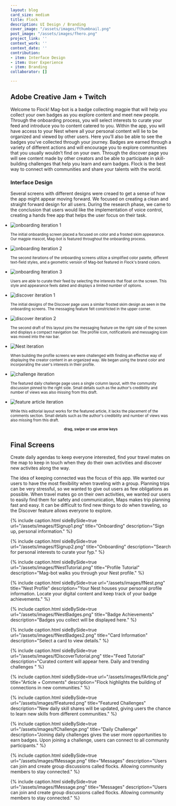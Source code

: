 ```yaml
---
layout: blog
card_size: medium
title: Flock
description: UI Design / Branding
cover_image: "/assets/images/fthumbnail.png"
post_image: "/assets/images/fhero.png"
project_link: ''
context_work: ''
context_date: ''
contribution:
- item: Interface Design
- item: User Experience
- item: Branding
collaborator: []

---
```

## Adobe Creative Jam + Twitch

Welcome to Flock! Mag-bot is a badge collecting magpie that will help you collect your own badges as you explore content and meet new people. Through the onboarding process, you will select interests to curate your feed and introduce you to content catered to you. Within the app, you will have access to your Nest where all your personal content will lie to be organized and viewed by other users. Here you’ll also be able to see the badges you’ve collected through your journey. Badges are earned through a variety of different actions and will encourage you to explore communities that you usually wouldn’t find on your own. Through the discover page you will see content made by other creators and be able to participate in skill-building challenges that help you learn and earn badges. Flock is the best way to connect with communities and share your talents with the world.

### Interface Design

Several screens with different designs were creaed to get a sense of how the app might appear moving forward. We focused on creating a clean and straight forward design for all users. During the research phase, we came to the conclusion that users would like the implementation of voice control, creating a hands free app that helps the user focus on their task.

<style>

.glide ul {

max-width: initial;

}

.glide img {

pointer-events: none;

}

.glide__slides {

padding-left: 0;

}

.glide .glide__slide {

opacity: 1; transform: scale(1);

}

</style>

<div class="glide mt4">

<div class="glide__track" data-glide-el="track">

<ul class="glide__slides">

<li class="glide__slide" style="text-align: left;"> <img src="/assets/images/draft1.png" alt="onboarding iteration 1">

<small>The initial onboarding screen placed a focused on color and a frosted skim appearance. Our magpie mascot, Mag-bot is featured throughout the onboarding process.</small>

</li>

<li class="glide__slide" style="text-align: left;"> <img src="/assets/images/draft2.png" alt="onboarding iteration 2">

<small>The second iterations of the onboarding screens utilize a simplified color palette, different text-field styles, and a geometric version of Mag-bot featured in Flock's brand colors.</small>

</li>

<li class="glide__slide" style="text-align: left;"> <img src="/assets/images/draft3.png" alt="onboarding iteration 3">

<small>Users are able to curate their feed by selecting the interests that float on the screen. This style and appearance feels dated and displays a limited number of options.</small>

</li>

<li class="glide__slide" style="text-align: left;"> <img src="/assets/images/draft4.png" alt="discover iteration 1">

<small>The initial designs of the Discover page uses a similar frosted skim design as seen in the onboarding screens. The messaging feature felt constricted in the upper corner.</small>

</li>

<li class="glide__slide" style="text-align: left;"> <img src="/assets/images/draft5.png" alt="discover iteration 2">

<small>The second draft of this layout pins the messaging feature on the right side of the screen and displays a compact navigation bar. The profile icon, notifications and messaging icon was moved into the nav bar.</small>

</li>

<li class="glide__slide" style="text-align: left;"> <img src="/assets/images/draft6.png" alt="Nest iteration">

<small>When building the profile screens we were challenged with finding an effective way of displaying the creator content in an organized way. We began using the brand color and incorporating the user's interests in their profile.</small>

</li>

<li class="glide__slide" style="text-align: left;"> <img src="/assets/images/draft7.png" alt="challenge iteration">

<small>The featured daily challenge page uses a single column layout, with the community discussion pinned to the right side. Small details such as the author's credibility and number of views was also missing from this draft.</small>

</li>

<li class="glide__slide" style="text-align: left;"> <img src="/assets/images/draft8.png" alt="feature article iteration">

<small>While this editorial layout works for the featured article, it lacks the placement of the comments section. Small details such as the author's credibility and number of views was also missing from this draft.</small>

</li>

</ul>

</div>

<small style="text-align: center; color: var(--ink-6); font-weight: 600; display: block;">drag, swipe or use arrow keys</small>

</div>

## Final Screens

Create daily agendas to keep everyone interested, find your travel mates on the map to keep in touch when they do their own activities and discover new activites along the way.

The idea of keeping connected was the focus of this app. We wanted our users to have the most flexibility when traveling with a group. Planning trips can be very stressful, so we wanted to give out users as few obligations as possible. When travel mates go on their own activities, we wanted our users to easily find them for safety and communication, Maps makes trip planning fast and easy. It can be difficult to find new things to do when traveling, so the Discover feature allows everyone to explore.

{% include caption.html sideBySide=true url="/assets/images/fSignup1.png" title="Onboarding" description="Sign up, personal information." %}

{% include caption.html sideBySide=true url="/assets/images/fSignup2.png" title="Onboarding" description="Search for personal interests to curate your fyp." %}

{% include caption.html sideBySide=true url="/assets/images/fNestTutorial.png" title="Profile Tutorial" description="Mag-bot walks you through your Nest profile." %}

{% include caption.html sideBySide=true url="/assets/images/fNest.png" title="Nest Profile" description="Your Nest houses your personal profile information. Locate your digital content and keep track of your badge achievements." %}

{% include caption.html sideBySide=true url="/assets/images/fNestBadges.png" title="Badge Achievements" description="Badges you collect will be displayed here." %}

{% include caption.html sideBySide=true url="/assets/images/fNestBadges2.png" title="Card Information" description="Select a card to view details." %}

{% include caption.html sideBySide=true url="/assets/images/fDiscoverTutorial.png" title="Feed Tutorial" description="Curated content will appear here. Daily and trending challenges " %}

{% include caption.html sideBySide=true url="/assets/images/fArticle.png" title="Article + Comments" description="Flock highlights the building of connections in new communities." %}

{% include caption.html sideBySide=true url="/assets/images/fFeatured.png" title="Featured Challenges" description="New daily skill shares will be updated, giving users the chance to learn new skills from different communities." %}

{% include caption.html sideBySide=true url="/assets/images/fChallenge.png" title="Daily Challenge" description="Joining daily challenges gives the user more opportunities to earn badges. Upon joining a challenge, users can connect to all community participants." %}

{% include caption.html sideBySide=true url="/assets/images/fMessage.png" title="Messages" description="Users can join and create group discussions called flocks. Allowing community members to stay connected." %}

{% include caption.html sideBySide=true url="/assets/images/fMessage.png" title="Messages" description="Users can join and create group discussions called flocks. Allowing community members to stay connected." %}